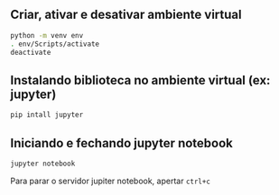 ## Criar, ativar e desativar ambiente virtual 

```bash 
python -m venv env
. env/Scripts/activate
deactivate
```

## Instalando biblioteca no ambiente virtual (ex: jupyter)

```bash 
pip intall jupyter
```

## Iniciando e fechando jupyter notebook

```bash 
jupyter notebook
```

Para parar o servidor jupiter notebook, apertar `ctrl+c`